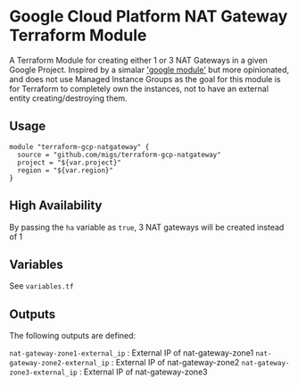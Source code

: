 # Google Cloud Platform NAT Gateway Terraform Module

A Terraform Module for creating either 1 or 3 NAT Gateways in a given Google Project. Inspired by a simalar ['google module'](https://github.com/GoogleCloudPlatform/terraform-google-nat-gateway) but more opinionated, and does not use Managed Instance Groups as the goal for this module is for Terraform to completely own the instances, not to have an external entity creating/destroying them.

## Usage

```
module "terraform-gcp-natgateway" {
  source = "github.com/migs/terraform-gcp-natgateway"
  project = "${var.project}"
  region = "${var.region}"
}
```
## High Availability

By passing the `ha` variable as `true`, 3 NAT gateways will be created instead of 1

## Variables

See `variables.tf`

## Outputs

The following outputs are defined:

`nat-gateway-zone1-external_ip` : External IP of nat-gateway-zone1
`nat-gateway-zone2-external_ip` : External IP of nat-gateway-zone2
`nat-gateway-zone3-external_ip` : External IP of nat-gateway-zone3
